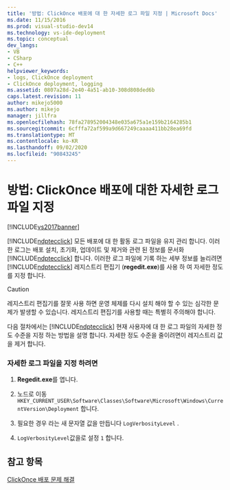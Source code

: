 ```yaml
---
title: '방법: ClickOnce 배포에 대 한 자세한 로그 파일 지정 | Microsoft Docs'
ms.date: 11/15/2016
ms.prod: visual-studio-dev14
ms.technology: vs-ide-deployment
ms.topic: conceptual
dev_langs:
- VB
- CSharp
- C++
helpviewer_keywords:
- logs, ClickOnce deployment
- ClickOnce deployment, logging
ms.assetid: 0807a28d-2e40-4a51-ab10-308d808ded6b
caps.latest.revision: 11
author: mikejo5000
ms.author: mikejo
manager: jillfra
ms.openlocfilehash: 78fa278952004348e035a675a1e159b2164285b1
ms.sourcegitcommit: 6cfffa72af599a9d667249caaaa411bb28ea69fd
ms.translationtype: MT
ms.contentlocale: ko-KR
ms.lasthandoff: 09/02/2020
ms.locfileid: "90843245"
---
```

# <a name="how-to-specify-verbose-log-files-for-clickonce-deployments"></a>방법: ClickOnce 배포에 대한 자세한 로그 파일 지정
[!INCLUDE[vs2017banner](../includes/vs2017banner.md)]

[!INCLUDE[ndptecclick](../includes/ndptecclick-md.md)] 모든 배포에 대 한 활동 로그 파일을 유지 관리 합니다. 이러한 로그는 배포 설치, 초기화, 업데이트 및 제거와 관련 된 정보를 문서화 [!INCLUDE[ndptecclick](../includes/ndptecclick-md.md)] 합니다. 이러한 로그 파일에 기록 하는 세부 정보를 늘리려면 [!INCLUDE[ndptecclick](../includes/ndptecclick-md.md)] 레지스트리 편집기 (**regedit.exe**)를 사용 하 여 자세한 정도를 지정 합니다.  
  
> [!CAUTION]
> 레지스트리 편집기를 잘못 사용 하면 운영 체제를 다시 설치 해야 할 수 있는 심각한 문제가 발생할 수 있습니다. 레지스트리 편집기를 사용할 때는 특별히 주의해야 합니다.  
  
 다음 절차에서는 [!INCLUDE[ndptecclick](../includes/ndptecclick-md.md)] 현재 사용자에 대 한 로그 파일의 자세한 정도 수준을 지정 하는 방법을 설명 합니다. 자세한 정도 수준을 줄이려면이 레지스트리 값을 제거 합니다.  
  
### <a name="to-specify-verbose-log-files"></a>자세한 로그 파일을 지정 하려면  
  
1. **Regedit.exe**를 엽니다.  
  
2. 노드로 이동 `HKEY_CURRENT_USER\Software\Classes\Software\Microsoft\Windows\CurrentVersion\Deployment` 합니다.  
  
3. 필요한 경우 라는 새 문자열 값을 만듭니다 `LogVerbosityLevel` .  
  
4. `LogVerbosityLevel`값을로 설정 `1` 합니다.  
  
## <a name="see-also"></a>참고 항목  
 [ClickOnce 배포 문제 해결](../deployment/troubleshooting-clickonce-deployments.md)
